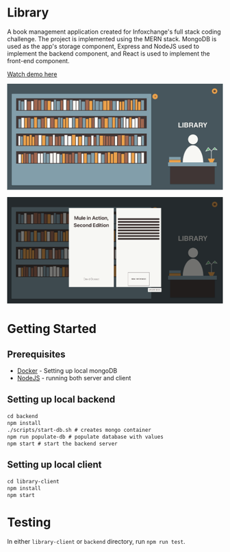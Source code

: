 # Library
A book management application created for Infoxchange's full stack coding challenge. The project is
implemented using the MERN stack. MongoDB is used as the app's storage component, Express and NodeJS
used to implement the backend component, and React is used to implement the front-end component.

[Watch demo here](docs/demo.mp4)

![home](docs/home.png)

![details](docs/book-details.png)

# Getting Started
## Prerequisites
- [Docker](https://docs.docker.com/get-docker/) - Setting up local mongoDB
- [NodeJS](https://nodejs.org/en/) - running both server and client

## Setting up local backend
```shell
cd backend
npm install
./scripts/start-db.sh # creates mongo container
npm run populate-db # populate database with values
npm start # start the backend server
```

## Setting up local client
```shell
cd library-client
npm install
npm start
```

# Testing
In either `library-client` or `backend` directory, run `npm run test`.
